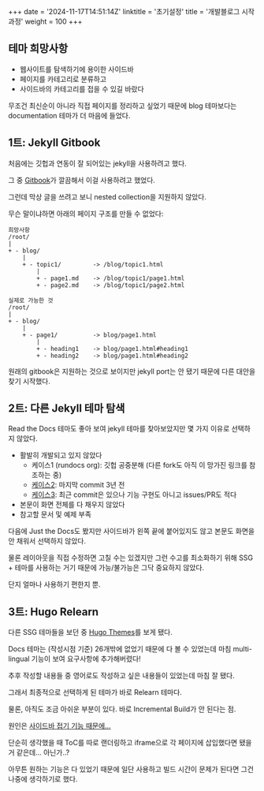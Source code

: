 +++
date = '2024-11-17T14:51:14Z'
linktitle = '초기설정'
title = '개발블로그 시작과정'
weight = 100
+++

## 테마 희망사항

- 웹사이트를 탐색하기에 용이한 사이드바
- 페이지를 카테고리로 분류하고
- 사이드바의 카테고리를 접을 수 있길 바랐다

무조건 최신순이 아니라 직접 페이지를 정리하고 싶었기 때문에 blog 테마보다는 documentation 테마가 더 마음에 들었다.

## 1트: Jekyll Gitbook

처음에는 깃헙과 연동이 잘 되어있는 jekyll을 사용하려고 했다.

그 중 [Gitbook](https://github.com/sighingnow/jekyll-gitbook)가 깔끔해서 이걸 사용하려고 했었다.

그런데 막상 글을 쓰려고 보니 nested collection을 지원하지 않았다.

무슨 말이냐하면 아래의 페이지 구조를 만들 수 없었다:
```
희망사항
/root/
|
+ - blog/
    |
    + - topic1/         -> /blog/topic1.html
        |
        + - page1.md    -> /blog/topic1/page1.html
        + - page2.md    -> /blog/topic1/page2.html

실제로 가능한 것
/root/
|
+ - blog/
    |
    + - page1/          -> blog/page1.html
        |
        + - heading1    -> blog/page1.html#heading1
        + - heading2    -> blog/page1.html#heading2
```

원래의 gitbook은 지원하는 것으로 보이지만 jekyll port는 안 됐기 때문에 다른 대안을 찾기 시작했다.

## 2트: 다른 Jekyll 테마 탐색

Read the Docs 테마도 좋아 보여 jekyll 테마를 찾아보았지만 몇 가지 이유로 선택하지 않았다.

- 활발히 개발되고 있지 않았다
    - 케이스1 (rundocs org): 깃헙 공중분해 (다른 fork도 아직 이 망가진 링크를 참조하는 중)
    - [케이스2](https://github.com/carlosperate/jekyll-theme-rtd): 마지막 commit 3년 전
    - [케이스3](https://github.com/JV-conseil/jekyll-theme-read-the-docs): 최근 commit은 있으나 기능 구현도 아니고 issues/PR도 적다
- 본문이 화면 전체를 다 채우지 않았다
- 참고할 문서 및 예제 부족

다음에 Just the Docs도 봤지만 사이드바가 왼쪽 끝에 붙어있지도 않고 본문도 화면을 안 채워서 선택하지 않았다.

물론 레이아웃을 직접 수정하면 고칠 수는 있겠지만 그런 수고를 최소화하기 위해 SSG + 테마를 사용하는 거기 때문에 가능/불가능은 그닥 중요하지  않았다.

단지 얼마나 사용하기 편한지 뿐.

## 3트: Hugo Relearn

다른 SSG 테마들을 보던 중 [Hugo Themes](https://themes.gohugo.io/tags/docs/)를 보게 됐다.

Docs 테마는 (작성시점 기준) 26개밖에 없었기 때문에 다 볼 수 있었는데 마침 multi-lingual 기능이 보여 요구사항에 추가해버렸다!

추후 작성할 내용들 중 영어로도 작성하고 싶은 내용들이 있었는데 마침 잘 됐다.

그래서 최종적으로 선택하게 된 테마가 바로 Relearn 테마다.

물론, 아직도 조금 아쉬운 부분이 있다. 바로 Incremental Build가  안 된다는 점.

원인은 [사이드바 접기 기능 때문에...](https://mcshelby.github.io/hugo-theme-relearn/configuration/sidebar/menus/index.html#expander-for-submenus)

단순히 생각했을 때 ToC를 따로 랜더링하고 iframe으로 각 페이지에 삽입했다면 됐을 거 같은데... 아닌가..?

아무튼 원하는 기능은 다 있었기 때문에 일단 사용하고 빌드 시간이 문제가 된다면 그건 나중에 생각하기로 했다.
